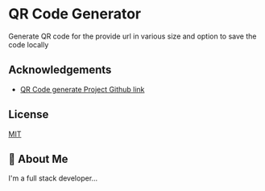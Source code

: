 
# QR Code Generator 

Generate QR code for the provide url in various size and option to save the code locally 




## Acknowledgements

 - [QR Code generate Project Github link](https://github.com/davidshimjs/qrcodejs)
 

## License

[MIT](https://choosealicense.com/licenses/mit/)


## 🚀 About Me
I'm a full stack developer...



